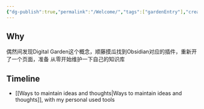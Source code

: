 ```yaml
---
{"dg-publish":true,"permalink":"/Welcome/","tags":["gardenEntry"],"created":"2024-06-15T19:38:16.200+08:00","updated":"2024-06-15T20:51:55.490+08:00"}
---
```


## Why
偶然间发现Digital Garden这个概念，顺藤摸瓜找到Obsidian对应的插件，重新开了一个页面，准备
从零开始维护一下自己的知识库

## Timeline
- [[Ways to maintain ideas and thoughts\|Ways to maintain ideas and thoughts]], with my personal used tools